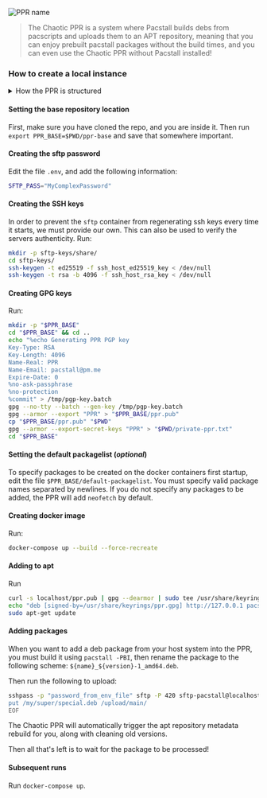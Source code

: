 ![PPR name](https://user-images.githubusercontent.com/58742515/199145376-027e5e44-37a7-4e75-bcaf-84981124dbfd.png)

> The Chaotic PPR is a system where Pacstall builds debs from pacscripts and uploads them to an APT repository, meaning that you can enjoy prebuilt pacstall packages without the build times, and you can even use the Chaotic PPR without Pacstall installed!

### How to create a local instance

<details>
<summary>How the PPR is structured</summary>

#### How the PPR is structured

##### Containers
The PPR uses three docker containers to function:

* The `apt-repo` container, which is in charge of holding the repo contents, and generating the repo metadata.

* The `web` container which is an nginx server for viewing the repository. It is available on port `80`.

* The `sftp` container which is in charge of modifying the repository, primarily uploading packages to the server. It is available on port `420`.

##### Scripts
* `add-package.sh` is in charge of building the default packagelist into the repository on first run.

* `generate-release.sh` is in charge of generating the `Release` file structure, including checksums of packages.

* `rm-old.sh` is in charge of finding and removing old packages from the repository.

* `setup.sh` is in charge of setting up the initial repository and is an entrypoint that the `apt-repo` container will run on startup. If the repository has not been initialized, it will create one, and if it has, it will run `wait.sh`.

* `wait.sh` will detect modification, moves, creations, and deletions of files in `$PPR_BASE/pool/main/`, and will update the repository metadata and trigger `rm-old.sh`.

</details>

#### Setting the base repository location
First, make sure you have cloned the repo, and you are inside it. Then run `export PPR_BASE=$PWD/ppr-base` and save that somewhere important.

#### Creating the sftp password
Edit the file `.env`, and add the following information:
```bash
SFTP_PASS="MyComplexPassword"
```
#### Creating the SSH keys
In order to prevent the `sftp` container from regenerating ssh keys every time it starts, we must provide our own. This can also be used to verify the servers authenticity. Run:
```bash
mkdir -p sftp-keys/share/
cd sftp-keys/
ssh-keygen -t ed25519 -f ssh_host_ed25519_key < /dev/null
ssh-keygen -t rsa -b 4096 -f ssh_host_rsa_key < /dev/null
```

#### Creating GPG keys
Run:
```bash
mkdir -p "$PPR_BASE"
cd "$PPR_BASE" && cd ..
echo "%echo Generating PPR PGP key
Key-Type: RSA
Key-Length: 4096
Name-Real: PPR
Name-Email: pacstall@pm.me
Expire-Date: 0
%no-ask-passphrase
%no-protection
%commit" > /tmp/pgp-key.batch
gpg --no-tty --batch --gen-key /tmp/pgp-key.batch
gpg --armor --export "PPR" > "$PPR_BASE/ppr.pub"
cp "$PPR_BASE/ppr.pub" "$PWD"
gpg --armor --export-secret-keys "PPR" > "$PWD/private-ppr.txt"
cd "$PPR_BASE"
```
#### Setting the default packagelist (*optional*)
To specify packages to be created on the docker containers first startup, edit the file `$PPR_BASE/default-packagelist`. You must specify valid package names separated by newlines. If you do not specify any packages to be added, the PPR will add `neofetch` by default.

#### Creating docker image
Run:
```bash
docker-compose up --build --force-recreate
```

#### Adding to apt
Run
```bash
curl -s localhost/ppr.pub | gpg --dearmor | sudo tee /usr/share/keyrings/ppr.gpg 1> /dev/null
echo "deb [signed-by=/usr/share/keyrings/ppr.gpg] http://127.0.0.1 pacstall main" | sudo tee /etc/apt/sources.list.d/chaotic-ppr.list
sudo apt-get update
```

#### Adding packages
When you want to add a deb package from your host system into the PPR, you must build it using `pacstall -PBI`, then rename the package to the following scheme: `${name}_${version}-1_amd64.deb`.

Then run the following to upload:
```bash
sshpass -p "password_from_env_file" sftp -P 420 sftp-pacstall@localhost <<EOF
put /my/super/special.deb /upload/main/
EOF
```

The Chaotic PPR will automatically trigger the apt repository metadata rebuild for you, along with cleaning old versions.

Then all that's left is to wait for the package to be processed!

#### Subsequent runs
Run `docker-compose up`.
